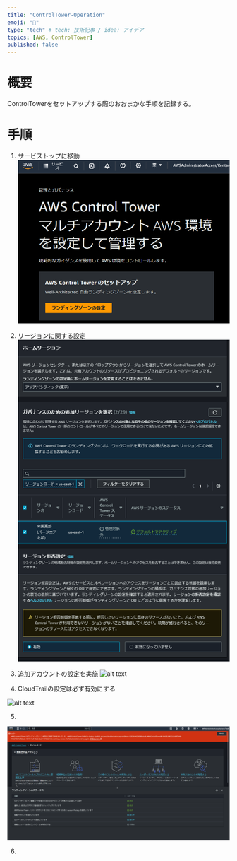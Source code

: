 ```yaml
---
title: "ControlTower-Operation"
emoji: "💬"
type: "tech" # tech: 技術記事 / idea: アイデア
topics: [AWS, ControlTower]
published: false
---
```


# 概要
ControlTowerをセットアップする際のおおまかな手順を記録する。

# 手順

1. サービストップに移動
![alt text](/images/articles/controltower-operation/setting01.png)

2. リージョンに関する設定
![alt text](/images/articles/controltower-operation/setting02.png)

3. 追加アカウントの設定を実施
![alt text](/images/articles/controltower-operation/setting03.png)


4. CloudTrailの設定は必ず有効にする

![alt text](/images/articles/controltower-operation/setting04.png)


5. 
![alt text](/images/articles/controltower-operation/missed.png)

6. 